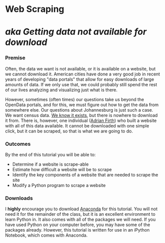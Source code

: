 # Web Scraping 
# *aka Getting data not available for download*

### Premise
Often, the data we want is not available, or it is available on a website, but we cannot download it. American cities have done a very good job in recent years of developing "data portals" that allow for easy downloads of large amounts of data. If we only use that, we could probably still spend the rest of our lives analyzing and visualizing just what is there. 

However, sometimes (often times) our questions take us beyond the OpenData portals, and for this, we must figure out how to get the data from somewhere else. Our questions about Johannesburg is just such a case. We want census data. [We know it exists](http://www.statssa.gov.za), but there is nowhere to download it from. There is, however, one individual ([Adrian Firth](https://census2011.adrianfrith.com)) who built a website with all of this data available. It cannot be downloaded with one simple click, but it can be scraped, so that is what we are going to do. 

### Outcomes
By the end of this tutorial you will be able to:
* Determine if a website is scrape-able
* Estimate how difficult a website will be to scrape
* Identify the key components of a website that are needed to scrape the site
* Modify a Python program to scrape a website

### Downloads
I **highly** encourage you to download [Anaconda](https://www.anaconda.com/download) for this tutorial. You will not need it for the remainder of the class, but it is an excellent environment to learn Python in. It also comes with all of the packages we will need. If you have used Python on your computer before, you may have some of the packages already. However, this tutorial is written for use in an iPython Notebook, which comes with Anaconda. 

### 
